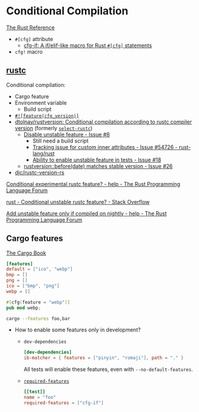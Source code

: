 # Conditional Compilation
[The Rust Reference](https://doc.rust-lang.org/reference/conditional-compilation.html)

- `#[cfg]` attribute
  - [cfg-if: A if/elif-like macro for Rust `#[cfg]` statements](https://github.com/rust-lang/cfg-if)
- `cfg!` macro

## [rustc](rustc/README.md)
Conditional compilation:
- Cargo feature
- Environment variable
  - Build script
- [`#![feature(cfg_version)]`](https://doc.rust-lang.org/beta/unstable-book/language-features/cfg-version.html)
- [dtolnay/rustversion: Conditional compilation according to rustc compiler version](https://github.com/dtolnay/rustversion) (formerly [`select-rustc`](https://crates.io/crates/select-rustc))
  - [Disable unstable feature - Issue #8](https://github.com/dtolnay/rustversion/issues/8)
    - Still need a build script
    - [Tracking issue for custom inner attributes - Issue #54726 - rust-lang/rust](https://github.com/rust-lang/rust/issues/54726)
    - [Ability to enable unstable feature in tests - Issue #18](https://github.com/dtolnay/rustversion/issues/18)
  - [rustversion::before(date) matches stable version - Issue #26](https://github.com/dtolnay/rustversion/issues/26)
- [djc/rustc-version-rs](https://github.com/djc/rustc-version-rs)

[Conditional experimental rustc feature? - help - The Rust Programming Language Forum](https://users.rust-lang.org/t/conditional-experimental-rustc-feature/70005)

[rust - Conditional unstable rustc feature? - Stack Overflow](https://stackoverflow.com/questions/70632072/conditional-unstable-rustc-feature/70640030#70640030)

[Add unstable feature only if compiled on nightly - help - The Rust Programming Language Forum](https://users.rust-lang.org/t/add-unstable-feature-only-if-compiled-on-nightly/27886)

## Cargo features
[The Cargo Book](https://doc.rust-lang.org/cargo/reference/features.html)

```toml
[features]
default = ["ico", "webp"]
bmp = []
png = []
ico = ["bmp", "png"]
webp = []
```

```rust
#[cfg(feature = "webp")]
pub mod webp;
```

```sh
cargo --features foo,bar
```

- How to enable some features only in development?
  
  - `dev-dependencies`
    ```toml
    [dev-dependencies]
    ib-matcher = { features = ["pinyin", "romaji"], path = "." }
    ```
    All tests will enable these features, even with `--no-default-features`.

  - [`required-features`](https://doc.rust-lang.org/cargo/reference/cargo-targets.html#the-required-features-field)
  
    ```toml
    [[test]]
    name = "foo"
    required-features = ["cfg-if"]
    ```
